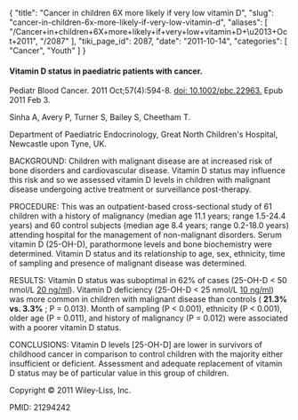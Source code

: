 {
  "title": "Cancer in children 6X more likely if very low vitamin D",
  "slug": "cancer-in-children-6x-more-likely-if-very-low-vitamin-d",
  "aliases": [
    "/Cancer+in+children+6X+more+likely+if+very+low+vitamin+D+\u2013+Oct+2011",
    "/2087"
  ],
  "tiki_page_id": 2087,
  "date": "2011-10-14",
  "categories": [
    "Cancer",
    "Youth"
  ]
}


#### Vitamin D status in paediatric patients with cancer.

Pediatr Blood Cancer. 2011 Oct;57(4):594-8. [doi: 10.1002/pbc.22963.](https://doi.org/10.1002/pbc.22963.) Epub 2011 Feb 3.

Sinha A, Avery P, Turner S, Bailey S, Cheetham T.

Department of Paediatric Endocrinology, Great North Children's Hospital, Newcastle upon Tyne, UK.

BACKGROUND: Children with malignant disease are at increased risk of bone disorders and cardiovascular disease. Vitamin D status may influence this risk and so we assessed vitamin D levels in children with malignant disease undergoing active treatment or surveillance post-therapy.

PROCEDURE: This was an outpatient-based cross-sectional study of 61 children with a history of malignancy (median age 11.1 years; range 1.5-24.4 years) and 60 control subjects (median age 8.4 years; range 0.2-18.0 years) attending hospital for the management of non-malignant disorders. Serum vitamin D (25-OH-D), parathormone levels and bone biochemistry were determined. Vitamin D status and its relationship to age, sex, ethnicity, time of sampling and presence of malignant disease was determined.

RESULTS: Vitamin D status was suboptimal in 62% of cases (25-OH-D < 50 nmol/L [20 ng/ml](20%20ng/ml)). Vitamin D deficiency (25-OH-D < 25 nmol/L [10 ng/ml](10%20ng/ml)) was more common in children with malignant disease than controls ( **21.3% vs. 3.3%** ; P = 0.013). Month of sampling (P < 0.001), ethnicity (P < 0.001), older age (P = 0.011), and history of malignancy (P = 0.012) were associated with a poorer vitamin D status.

CONCLUSIONS: Vitamin D levels <span>[25-OH-D]</span> are lower in survivors of childhood cancer in comparison to control children with the majority either insufficient or deficient. Assessment and adequate replacement of vitamin D status may be of particular value in this group of children.

Copyright © 2011 Wiley-Liss, Inc.

PMID:     21294242
